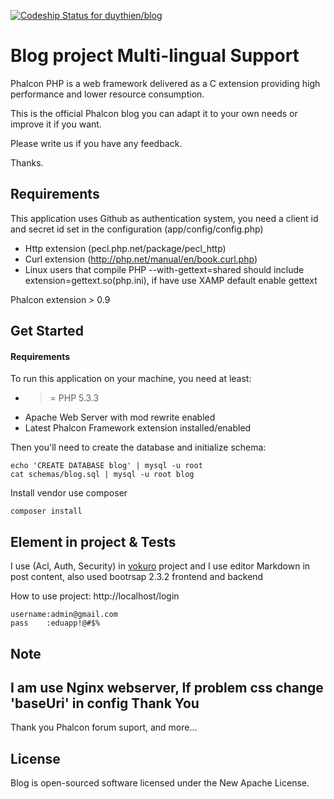 [ ![Codeship Status for duythien/blog](https://www.codeship.io/projects/ced77a40-3d52-0132-1c5e-66923e175028/status)](https://www.codeship.io/projects/43243)

Blog project Multi-lingual Support
==================================

Phalcon PHP is a web framework delivered as a C extension providing high
performance and lower resource consumption.

This is the official Phalcon blog you can adapt it to your own needs or improve it
if you want.

Please write us if you have any feedback.

Thanks.

Requirements
------------

This application uses Github as authentication system, you need a client id and secret id
set in the configuration (app/config/config.php)

* Http extension (pecl.php.net/package/pecl_http)
* Curl extension (http://php.net/manual/en/book.curl.php)
* Linux users that compile PHP --with-gettext=shared should include extension=gettext.so(php.ini), if have use XAMP default enable gettext

Phalcon extension > 0.9

Get Started
-----------

#### Requirements

To run this application on your machine, you need at least:

* >= PHP 5.3.3
* Apache Web Server with mod rewrite enabled
* Latest Phalcon Framework extension installed/enabled

Then you'll need to create the database and initialize schema:

    echo 'CREATE DATABASE blog' | mysql -u root
    cat schemas/blog.sql | mysql -u root blog

Install vendor use composer

	composer install

Element in project & Tests   
------------------
I use (Acl, Auth, Security) in [vokuro](https://github.com/phalcon/vokuro) project 	and I use editor Markdown in post content, also  used bootrsap 2.3.2 frontend and backend


How to use project:
http://localhost/login

	username:admin@gmail.com
	pass	:eduapp!@#$%
Note
------
I am use Nginx webserver, If problem css change 'baseUri' in config
Thank You
---------
Thank you Phalcon forum suport, and more...

License
-------
Blog is open-sourced software licensed under the New Apache License.
